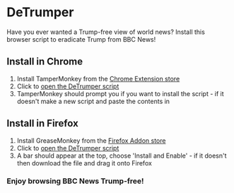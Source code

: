# DeTrumper
Have you ever wanted a Trump-free view of world news? Install this browser script to eradicate Trump from BBC News!

## Install in Chrome
1. Install TamperMonkey from the [Chrome Extension store](https://chrome.google.com/webstore/detail/tampermonkey/dhdgffkkebhmkfjojejmpbldmpobfkfo)
2. Click to [open the DeTrumper script](https://github.com/sparrowt/DeTrumper/raw/master/DeTrumper.user.js)
3. TamperMonkey should prompt you if you want to install the script - if it doesn't make a new script and paste the contents in

## Install in Firefox
1. Install GreaseMonkey from the [Firefox Addon store](https://addons.mozilla.org/en-GB/firefox/addon/greasemonkey/)
2. Click to [open the DeTrumper script](https://github.com/sparrowt/DeTrumper/raw/master/DeTrumper.user.js)
3. A bar should appear at the top, choose 'Install and Enable' - if it doesn't then download the file and drag it onto Firefox

### Enjoy browsing BBC News Trump-free!
